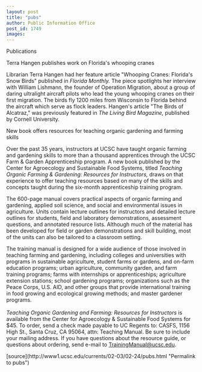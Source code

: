 ```yaml
---
layout: post
title: "pubs"
author: Public Information Office
post_id: 1749
images:
---
```


<p class="pagehead">
  Publications
</p>
<p class="sectionhead">
  Terra Hangen publishes work on Florida's whooping cranes
</p>
<p>
  Librarian Terra Hangen had her feature article "Whooping Cranes: Florida's Snow Birds" published in <i>Florida Monthly.</i> The piece spotlights her interview with William Lishmann, the founder of Operation Migration, about a group of daring ultralight aircraft pilots who lead the young whooping cranes on their first migration. The birds fly 1200 miles from Wisconsin to Florida behind the aircraft which serve as flock leaders. Hangen's article "The Birds of Alcatraz," was previously featured in <i>The Living Bird Magazine,</i> published by Cornell University.
</p>
<p class="sectionhead">
  New book offers resources for teaching organic gardening and farming skills
</p>
<p>
  Over the past 35 years, instructors at UCSC have taught organic farming and gardening skills to more than a thousand apprentices through the UCSC Farm &amp; Garden Apprenticeship program. A new book published by the Center for Agroecology and Sustainable Food Systems, titled <i>Teaching Organic Farming &amp; Gardening: Resources for Instructors,</i> draws on that experience to offer teaching resources based on many of the skills and concepts taught during the six-month apprenticeship training program.<br>
</p>
<p>
  The 600-page manual covers practical aspects of organic farming and gardening, applied soil science, and social and environmental issues in agriculture. Units contain lecture outlines for instructors and detailed lecture outlines for students, field and laboratory demonstrations, assessment questions, and annotated resource lists. Although much of the material has been developed for field or garden demonstrations and skill building, most of the units can also be tailored to a classroom setting.<br>
</p>
<p>
  The training manual is designed for a wide audience of those involved in teaching farming and gardening, including colleges and universities with programs in sustainable agriculture, student farms or gardens, and on-farm education programs; urban agriculture, community garden, and farm training programs; farms with internships or apprenticeships; agriculture extension stations; school gardening programs; organizations such as the Peace Corps, U.S. AID, and other groups that provide international training in food growing and ecological growing methods; and master gardener programs.<br>
  <br>
  <i>Teaching Organic Gardening and Farming: Resources for Instructors</i> is available from the Center for Agroecology &amp; Sustainable Food Systems for $45. To order, send a check made payable to UC Regents to: CASFS, 1156 High St., Santa Cruz, CA 95064, attn: Teaching Manual. Be sure to include your mailing address. If you have questions about the resource guide, or questions about ordering, send e-mail to <a href="mailto:TrainingManual@ucsc.edu">TrainingManual@ucsc.edu</a>.
</p>
<p>

</p>
[source](http://www1.ucsc.edu/currents/02-03/02-24/pubs.html "Permalink to pubs")
